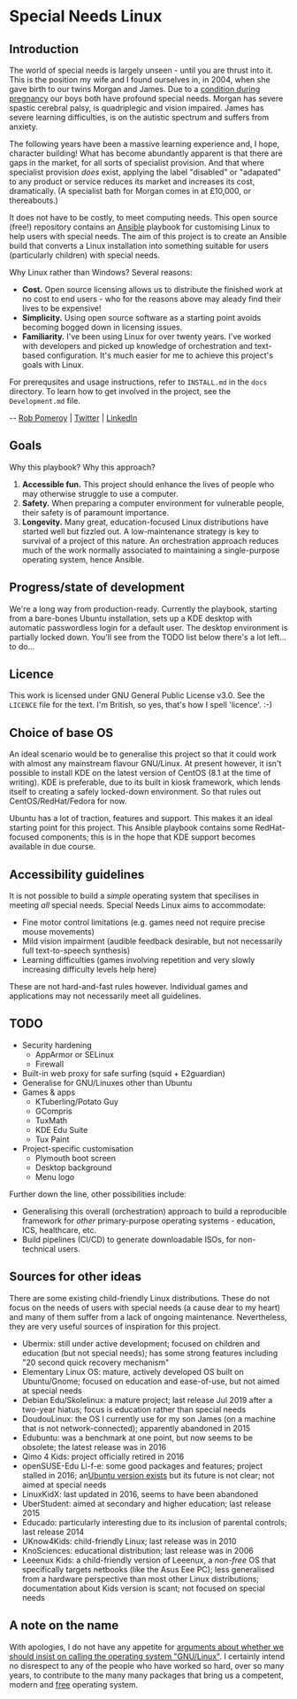 # Special Needs Linux

## Introduction

The world of special needs is largely unseen - until you are thrust into it.
This is the position my wife and I found ourselves in, in 2004, when she gave
birth to our twins Morgan and James. Due to a [condition during
pregnancy](https://en.wikipedia.org/wiki/Twin-to-twin_transfusion_syndrome) our
boys both have profound special needs. Morgan has severe spastic cerebral palsy,
is quadriplegic and vision impaired. James has severe learning difficulties, is
on the autistic spectrum and suffers from anxiety.

The following years have been a massive learning experience and, I hope,
character building! What has become abundantly apparent is that there are gaps
in the market, for all sorts of specialist provision. And that where specialist
provision *does* exist, applying the label "disabled" or "adapated" to any
product or service reduces its market and increases its cost, dramatically. (A
specialist bath for Morgan comes in at £10,000, or thereabouts.)

It does not have to be costly, to meet computing needs. This open source (free!)
repository contains an [Ansible](https://www.ansible.com/) playbook for
customising Linux to help users with special needs. The aim of this project is
to create an Ansible build that converts a Linux installation into something
suitable for users (particularly children) with special needs.

Why Linux rather than Windows? Several reasons:

* **Cost.** Open source licensing allows us to distribute the finished work at
  no cost to end users - who for the reasons above may aleady find their lives
  to be expensive!
* **Simplicity.** Using open source software as a starting point avoids becoming
  bogged down in licensing issues.
* **Familiarity.** I've been using Linux for over twenty years. I've worked with
  developers and picked up knowledge of orchestration and text-based
  configuration. It's much easier for me to achieve this project's goals with
  Linux.

For prerequsites and usage instructions, refer to ```INSTALL.md``` in the
```docs``` directory. To learn how to get involved in the project, see the
```Development.md``` file.

-- [Rob Pomeroy](https://pomeroy.me/contact "contact me via my website") |
[Twitter](https://twitter.com/robpomeroy "reach me on Twitter") |
[LinkedIn](https://linkedin/com/in/robpomeroy "connect via LinkedIn")

## Goals

Why this playbook? Why this approach?

1. **Accessible fun.** This project should enhance the lives of people who may
   otherwise struggle to use a computer.
2. **Safety.** When preparing a computer environment for vulnerable people,
   their safety is of paramount importance.
3. **Longevity.** Many great, education-focused Linux distributions have started
   well but fizzled out. A low-maintenance strategy is key to survival of a
   project of this nature. An orchestration approach reduces much of the work
   normally associated to maintaining a single-purpose operating system, hence
   Ansible.

## Progress/state of development

We're a long way from production-ready. Currently the playbook, starting from a
bare-bones Ubuntu installation, sets up a KDE desktop with automatic
passwordless login for a default user. The desktop environment is partially
locked down. You'll see from the TODO list below there's a lot left... to do...

## Licence

This work is licensed under GNU General Public License v3.0. See the
```LICENCE``` file for the text. I'm British, so yes, that's how I spell
'licence'. :-)

## Choice of base OS

An ideal scenario would be to generalise this project so that it could work with
almost any mainstream flavour GNU/Linux. At present however, it isn't possible
to install KDE on the latest version of CentOS (8.1 at the time of writing). KDE
is preferable, due to its built in kiosk framework, which lends itself to
creating a safely locked-down environment. So that rules out
CentOS/RedHat/Fedora for now.

Ubuntu has a lot of traction, features and support. This makes it an ideal
starting point for this project. This Ansible playbook contains some
RedHat-focused components; this is in the hope that KDE support becomes
available in due course.

## Accessibility guidelines

It is not possible to build a *simple* operating system that specilises in
meeting *all* special needs. Special Needs Linux aims to accommodate:

* Fine motor control limitations (e.g. games need not require precise mouse
  movements)
* Mild vision impairment (audible feedback desirable, but not necessarily full
  text-to-speech synthesis)
* Learning difficulties (games involving repetition and very slowly increasing
  difficulty levels help here)

These are not hard-and-fast rules however. Individual games and applications may
not necessarily meet all guidelines.

## TODO
 
* Security hardening
    * AppArmor or SELinux
    * Firewall
* Built-in web proxy for safe surfing (squid + E2guardian)
* Generalise for GNU/Linuxes other than Ubuntu
* Games & apps
    * KTuberling/Potato Guy
    * GCompris
    * TuxMath
    * KDE Edu Suite
    * Tux Paint
* Project-specific customisation
    * Plymouth boot screen
    * Desktop background
    * Menu logo

Further down the line, other possibilities include:

* Generalising this overall (orchestration) approach to build a reproducible
  framework for *other* primary-purpose operating systems - education, ICS,
  healthcare, etc.
* Build pipelines (CI/CD) to generate downloadable ISOs, for non-technical
  users.

## Sources for other ideas

There are some existing child-friendly Linux distributions. These do not focus
on the needs of users with special needs (a cause dear to my heart) and many of
them suffer from a lack of ongoing maintenance. Nevertheless, they are very
useful sources of inspiration for this project.

* Ubermix: still under active development; focused on children and education
  (but not special needs); has some strong features including "20 second quick
  recovery mechanism"
* Elementary Linux OS: mature, actively developed OS built on Ubuntu/Gnome;
  focused on education and ease-of-use, but not aimed at special needs
* Debian Edu/Skolelinux: a mature project; last release Jul 2019 after a
  two-year hiatus; focus is education rather than special needs
* DoudouLinux: the OS I currently use for my son James (on a machine that is not
  network-connected); apparently abandoned in 2015
* Edubuntu: was a benchmark at one point, but now seems to be obsolete; the
  latest release was in 2016
* Qimo 4 Kids: project officially retired in 2016
* openSUSE-Edu Li-f-e: some good packages and features; project stalled in 2016;
  an[Ubuntu version
  exists](https://sourceforge.net/projects/cyberorg-home/files/Li-f-e/) but its
  future is not clear; not aimed at special needs
* LinuxKidX: last updated in 2016, seems to have been abandoned
* UberStudent: aimed at secondary and higher education; last release 2015
* Educado: particularly interesting due to its inclusion of parental controls;
  last release 2014
* UKnow4Kids: child-friendly Linux; last release was in 2010
* KnoSciences: educational distribution; last release was in 2006
* Leeenux Kids: a child-friendly version of Leeenux, a *non-free* OS that
  specifically targets netbooks (like the Asus Eee PC); less generalised from a
  hardware perspective than most other Linux distributions; documentation about
  Kids version is scant; not focused on special needs

## A note on the name

With apologies, I do not have any appetite for [arguments about whether we
should insist on calling the operating system
"GNU/Linux"](https://en.wikipedia.org/wiki/GNU/Linux_naming_controversy). I
certainly intend no disrespect to any of the people who have worked so hard,
over so many years, to contribute to the many many packages that bring us a
competent, modern and
[free](https://en.wikipedia.org/wiki/Free_and_open-source_software) operating
system.